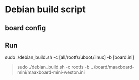 # Debian build script


## board config

## Run
sudo ./debian_build.sh -c [all/rootfs/uboot/linux] -b [board.ini]

>  sudo ./debian_build.sh -c rootfs -b ../board/maaxboard-mini/maaxboard-mini-weston.ini
